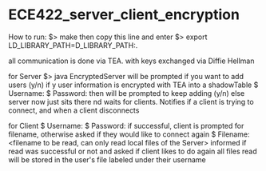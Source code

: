 # ECE422_server_client_encryption
How to run:
$> make
then copy this line and enter
$> export LD_LIBRARY_PATH=D_LIBRARY_PATH:.

all communication is done via TEA. with keys exchanged via Diffie Hellman

for Server
$> java EncryptedServer
will be prompted if you want to add users (y/n)
if y
    user information is encrypted with TEA into a shadowTable
    $ Username: <username>
    $ Password: <password>
    then will be prompted to keep adding (y/n)
else
    server now just sits there nd waits for clients. Notifies if a client is trying to connect, and when a client disconnects

for Client
$ Username: <username>
$ Password: <password>
if successful, client is prompted for filename, otherwise asked if they would like to connect again
$ Filename: <filename to be read, can only read local files of the Server>
informed if read was successful or not and asked if client likes to do again
all files read will be stored in the user's file labeled under their username

